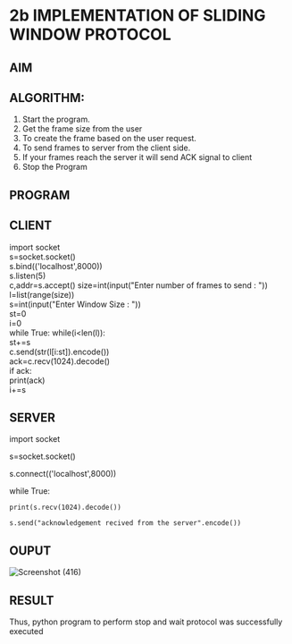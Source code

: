 # 2b IMPLEMENTATION OF SLIDING WINDOW PROTOCOL
## AIM
## ALGORITHM:
1. Start the program.
2. Get the frame size from the user
3. To create the frame based on the user request.
4. To send frames to server from the client side.
5. If your frames reach the server it will send ACK signal to client
6. Stop the Program
## PROGRAM
 ## CLIENT 
import socket <br>
s=socket.socket() <br>
s.bind(('localhost',8000)) <br>
s.listen(5) <br>
c,addr=s.accept() 
size=int(input("Enter number of frames to send : "))<br>
l=list(range(size)) <br>
s=int(input("Enter Window Size : ")) <br>
st=0 <br>
i=0 <br>
while True: 
    while(i<len(l)):   
            st+=s             
            c.send(str(l[i:st]).encode())             
            ack=c.recv(1024).decode()             
            if ack:             
                print(ack)                 
                i+=s
 ## SERVER
  
import socket 

s=socket.socket() 

s.connect(('localhost',8000)) 

while True:    

    print(s.recv(1024).decode()) 
    
    s.send("acknowledgement recived from the server".encode())  
    
## OUPUT
![Screenshot (416)](https://github.com/user-attachments/assets/bb8bc4f7-b1ab-488f-b782-20853968e49e)

## RESULT
Thus, python program to perform stop and wait protocol was successfully executed
